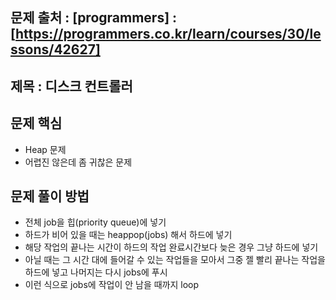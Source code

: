 ## 문제 출처 : [programmers] : [https://programmers.co.kr/learn/courses/30/lessons/42627]
## 제목 :  디스크 컨트롤러

## 문제 핵심
  + Heap 문제
  + 어렵진 않은데 좀 귀찮은 문제

## 문제 풀이 방법
  + 전체 job을 힙(priority queue)에 넣기
  + 하드가 비어 있을 때는 heappop(jobs) 해서 하드에 넣기
  + 해당 작업의 끝나는 시간이 하드의 작업 완료시간보다 늦은 경우 그냥 하드에 넣기
  + 아닐 때는 그 시간 대에 들어갈 수 있는 작업들을 모아서 그중 젤 빨리 끝나는 작업을 하드에 넣고 나머지는 다시 jobs에 푸시
  + 이런 식으로 jobs에 작업이 안 남을 때까지 loop
